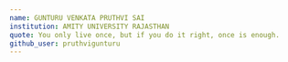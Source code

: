```yaml
---
name: GUNTURU VENKATA PRUTHVI SAI
institution: AMITY UNIVERSITY RAJASTHAN
quote: You only live once, but if you do it right, once is enough.
github_user: pruthvigunturu
---
```

